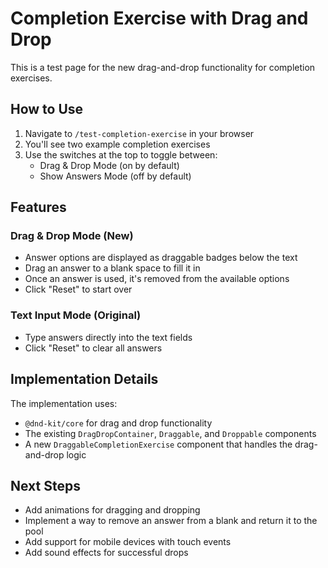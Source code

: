 # Completion Exercise with Drag and Drop

This is a test page for the new drag-and-drop functionality for completion exercises.

## How to Use

1. Navigate to `/test-completion-exercise` in your browser
2. You'll see two example completion exercises
3. Use the switches at the top to toggle between:
   - Drag & Drop Mode (on by default)
   - Show Answers Mode (off by default)

## Features

### Drag & Drop Mode (New)
- Answer options are displayed as draggable badges below the text
- Drag an answer to a blank space to fill it in
- Once an answer is used, it's removed from the available options
- Click "Reset" to start over

### Text Input Mode (Original)
- Type answers directly into the text fields
- Click "Reset" to clear all answers

## Implementation Details

The implementation uses:
- `@dnd-kit/core` for drag and drop functionality
- The existing `DragDropContainer`, `Draggable`, and `Droppable` components
- A new `DraggableCompletionExercise` component that handles the drag-and-drop logic

## Next Steps

- Add animations for dragging and dropping
- Implement a way to remove an answer from a blank and return it to the pool
- Add support for mobile devices with touch events
- Add sound effects for successful drops
